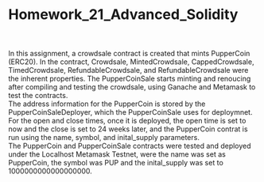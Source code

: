 # Homework_21_Advanced_Solidity
 <br>
 <br>
In this assignment, a crowdsale contract is created that mints PupperCoin (ERC20). In the contract, Crowdsale, MintedCrowdsale, CappedCrowdsale, TimedCrowdsale, RefundableCrowdsale, and RefundableCrowdsale were the inherent properties. The PupperCoinSale starts minting and renoucing after compiling and testing the crowdsale, using Ganache and Metamask to test the contracts. 
<br>
The address information for the PupperCoin is stored by the PupperCoinSaleDeployer, which the PupperCoinSale uses for deploymnet. For the open and close times, once it is deployed, the open time is set to now and the close is set to 24 weeks later, and the PupperCoin contrat is run using the name, symbol, and inital_supply parameters. 
<br>
The PupperCoin and PupperCoinSale contracts were tested and deployed under the Localhost Metamask Testnet, were the name was set as PupperCoin, the symbol was PUP and the inital_supply was set to 1000000000000000000. 
